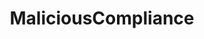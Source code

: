 ---
title: MaliciousCompliance
crosslinks:
- youtubefactsbot
- deliciouscompliance
- youtubot
- botpopularitybot
- xkcd
- john_yukis_bots
- lists
- AskReddit
- talesfromtechsupport
- totallynotrobots
- tmsbmeta
- JUSTNOMIL
- gatekeeping
- autourbanbot
- WhyWereTheyFilming
- raisedbynarcissists
- bestof
- funny
- unexpectedhogwarts
- SubredditDrama
---